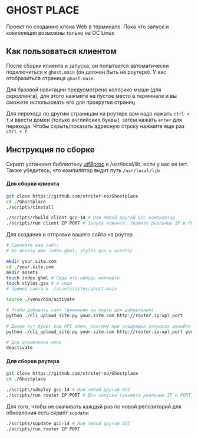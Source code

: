 # GHOST PLACE

Проект по созданию клона Web в терминале. Пока что запуск и компиляция возможны только на ОС Linux

## Как пользоваться клиентом

После сборки клиента и запуска, он попытается автоматически подключиться к `ghost.main` (он должен быть на роутере). У вас отобразиться страница `ghost.main`.

Для базовой навигации предусмотрено колесико мыши (для скроллинга), для этого нажмите на пустое место в терминале и вы сможете использовать его для прокрутки страниц

Для перехода по другим страницам на роутере вам надо нажать `ctrl + f` и ввести домен (только английские буквы), затем нажать `enter` для перехода. Чтобы скрыть/показать адресную строку нажмите еще раз `ctrl + f`

## Инструкция по сборке

Скрипт установит библиотеку [utf8proc](https://github.com/JuliaStrings/utf8proc) в /usr/local/lib, если у вас ее нет. Также убедитесь, что компилятор видит путь `/usr/local/lib` 

#### Для сборки клиента

```sh
git clone https://github.com/striter-no/Ghostplace
cd ./Ghostplace
./scripts/cinstall

./scripts/rbuild client gcc-14 # Или любой другой GCC компилятор
./scripts/run client IP PORT # Запуск клиента. Укажите реальные IP и PORT роутера
```

Для создания и отправки вашего сайта на роутер

```sh
# Сделайте ваш сайт:
# Не менять имя index.ghml, styles.gss и assets/

mkdir your.site.com
cd ./your.site.com
mkdir assets 
touch index.ghml # Сюда что-нибудь напишите
touch styles.gss # и сюда
# пример сайта в ./assets/sites/ghost.main

source ./venv/bin/activate

# Чтобы добавить сайт (внимание на порты для добавления)
python ./cli_upload_site.py your.site.com http://router.ip:upl_port

# Далее тут будет ваш API ключ, поэтому при следующих запросах делайте так:
python ./cli_upload_site.py your.site.com http://router.ip:upl_port your-uuid4-api-key

# Для отключения venv
deactivate
```

#### Для сборки роутера

```sh
git clone https://github.com/striter-no/Ghostplace
cd ./Ghostplace

./scripts/sdeploy gcc-14 # Или любой другой GCC
./scripts/run router IP PORT # Для запуска (укажите реальные IP и PORT для привязки роутера)
```

Для того, чтобы не скачивать каждый раз по новой репозиторий для обновления есть скрипт `supdate`:

```sh
./scripts/supdate gcc-14 # Или любой другой GCC
./scripts/run router IP PORT
```